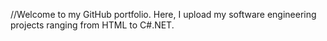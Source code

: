 //Welcome to my GitHub portfolio. Here, I upload my software engineering projects ranging from HTML to C#.NET.
